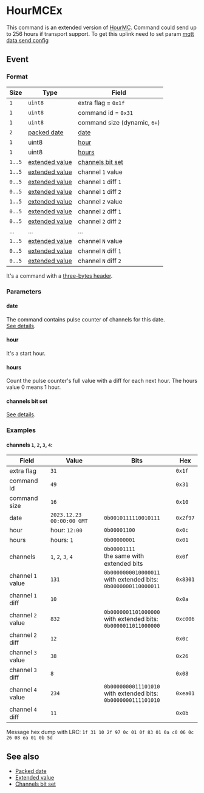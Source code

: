 # HourMCEx

This command is an extended version of [HourMC](./HourMC.md). Command could send up to 256 hours if transport support.
To get this uplink need to set param [mqtt data send config](../../parameter-types.md#mqtt-data-send-config)


## Event

### Format

| Size   | Type                                            | Field                                               |
| ------ | ----------------------------------------------- | --------------------------------------------------- |
| `1`    | `uint8`                                         | extra flag = `0x1f`                                 |
| `1`    | `uint8`                                         | command id = `0x31`                                 |
| `1`    | `uint8`                                         | command size (dynamic, `6+`)                        |
| `2`    | [packed date](../../types.md#packed-date)       | [date](#date)                                       |
| `1`    | uint8                                           | [hour](#hour)                                       |
| `1`    | uint8                                           | [hours](#hours)                                     |
| `1..5` | [extended value](../../types.md#extended-value) | [channels bit set](../../types.md#channels-bit-set) |
| `1..5` | [extended value](../../types.md#extended-value) | channel `1` value                                   |
| `0..5` | [extended value](../../types.md#extended-value) | channel `1` diff `1`                                |
| `0..5` | [extended value](../../types.md#extended-value) | channel `1` diff `2`                                |
| `1..5` | [extended value](../../types.md#extended-value) | channel `2` value                                   |
| `0..5` | [extended value](../../types.md#extended-value) | channel `2` diff `1`                                |
| `0..5` | [extended value](../../types.md#extended-value) | channel `2` diff `2`                                |
| ...    | ...                                             | ...                                                 |
| `1..5` | [extended value](../../types.md#extended-value) | channel `N` value                                   |
| `0..5` | [extended value](../../types.md#extended-value) | channel `N` diff `1`                                |
| `0..5` | [extended value](../../types.md#extended-value) | channel `N` diff `2`                                |

It's a command with a [three-bytes header](../../message.md#command-with-a-three-bytes-header).

### Parameters

#### **date**

The command contains pulse counter of channels for this date.
<br/>
[See details](../../types.md#packed-date).

#### **hour**

It's a start hour.

#### **hours**

Count the pulse counter's full value with a diff for each next hour. The hours value 0 means 1 hour.

#### **channels bit set**

[See details](../../types.md#channels-bit-set).

### Examples

#### channels `1`, `2`, `3`, `4`:

| Field             | Value                     | Bits                                                                    | Hex      |
| ----------------- | ------------------------- | ----------------------------------------------------------------------- | -------- |
| extra flag        | `31`                      |                                                                         | `0x1f`   |
| command id        | `49`                      |                                                                         | `0x31`   |
| command size      | `16`                      |                                                                         | `0x10`   |
| date              | `2023.12.23 00:00:00 GMT` | `0b0010111110010111`                                                    | `0x2f97` |
| hour              | hour: `12:00`             | `0b00001100`                                                            | `0x0c`   |
| hours             | hours: `1`                | `0b00000001`                                                            | `0x01`   |
| channels          | `1`, `2`, `3`, `4`        | `0b00001111` <br/> the same with extended bits                           | `0x0f`   |
| channel `1` value | `131`                     | `0b0000000010000011` <br/> with extended bits: <br/> `0b0000000110000011` | `0x8301` |
| channel `1` diff  | `10`                      |                                                                         | `0x0a`   |
| channel `2` value | `832`                     | `0b0000001101000000` <br/> with extended bits: <br/> `0b0000011011000000` | `0xc006` |
| channel `2` diff  | `12`                      |                                                                         | `0x0c`   |
| channel `3` value | `38`                      |                                                                         | `0x26`   |
| channel `3` diff  | `8`                       |                                                                         | `0x08`   |
| channel `4` value | `234`                     | `0b0000000011101010` <br/> with extended bits: <br/> `0b0000000111101010` | `0xea01` |
| channel `4` diff  | `11`                      |                                                                         | `0x0b`   |

Message hex dump with LRC: `1f 31 10 2f 97 0c 01 0f 83 01 0a c0 06 0c 26 08 ea 01 0b 5d`


## See also

* [Packed date](../../types.md#packed-date)
* [Extended value](../../types.md#extended-value)
* [Channels bit set](../../types.md#channels-bit-set)
